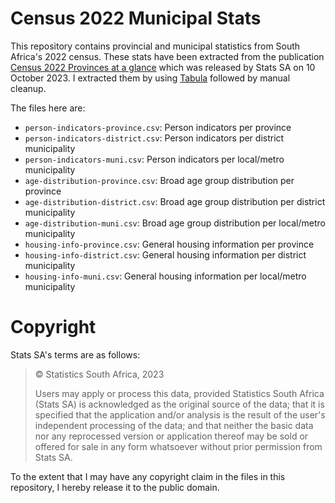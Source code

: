 # Census 2022 Municipal Stats

This repository contains provincial and municipal statistics from South Africa's 2022 census.
These stats have been extracted from the publication
[Census 2022 Provinces at a glance](https://census.statssa.gov.za/assets/documents/2022/Provinces_at_a_Glance.pdf)
which was released by Stats SA on 10 October 2023. I extracted them by using
[Tabula](https://tabula.technology/) followed by manual cleanup.

The files here are:

* `person-indicators-province.csv`: Person indicators per province
* `person-indicators-district.csv`: Person indicators per district municipality
* `person-indicators-muni.csv`: Person indicators per local/metro municipality
* `age-distribution-province.csv`: Broad age group distribution per province
* `age-distribution-district.csv`: Broad age group distribution per district municipality
* `age-distribution-muni.csv`: Broad age group distribution per local/metro municipality
* `housing-info-province.csv`: General housing information per province
* `housing-info-district.csv`: General housing information per district municipality
* `housing-info-muni.csv`: General housing information per local/metro municipality

# Copyright

Stats SA's terms are as follows:

>© Statistics South Africa, 2023
>
>Users may apply or process this data, provided Statistics South Africa (Stats SA) is acknowledged as the original source of the data; that it is specified that the application and/or analysis is the result of the user's independent processing of the data; and that neither the basic data nor any reprocessed version or application thereof may be sold or offered for sale in any form whatsoever without prior permission from Stats SA.

To the extent that I may have any copyright claim in the files in this repository, I hereby release it to the public domain.
